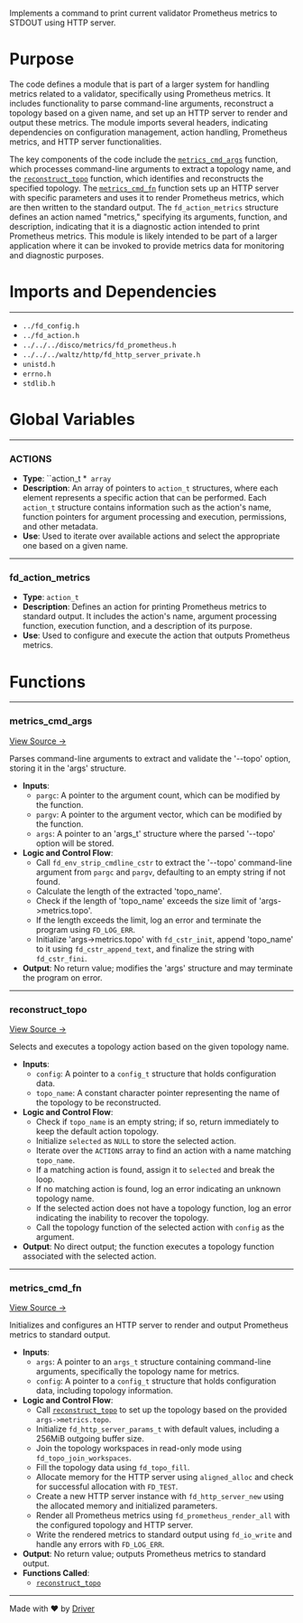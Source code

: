 <!--------------------------------------------------------------------------------->
<!-- IMPORTANT: This file is auto-generated by Driver (https://driver.ai). -------->
<!-- Manual edits may be overwritten on future commits. --------------------------->
<!--------------------------------------------------------------------------------->

Implements a command to print current validator Prometheus metrics to STDOUT using HTTP server.

# Purpose
The code defines a module that is part of a larger system for handling metrics related to a validator, specifically using Prometheus metrics. It includes functionality to parse command-line arguments, reconstruct a topology based on a given name, and set up an HTTP server to render and output these metrics. The module imports several headers, indicating dependencies on configuration management, action handling, Prometheus metrics, and HTTP server functionalities.

The key components of the code include the [`metrics_cmd_args`](<#metrics_cmd_args>) function, which processes command-line arguments to extract a topology name, and the [`reconstruct_topo`](<#reconstruct_topo>) function, which identifies and reconstructs the specified topology. The [`metrics_cmd_fn`](<#metrics_cmd_fn>) function sets up an HTTP server with specific parameters and uses it to render Prometheus metrics, which are then written to the standard output. The `fd_action_metrics` structure defines an action named "metrics," specifying its arguments, function, and description, indicating that it is a diagnostic action intended to print Prometheus metrics. This module is likely intended to be part of a larger application where it can be invoked to provide metrics data for monitoring and diagnostic purposes.
# Imports and Dependencies

---
- `../fd_config.h`
- `../fd_action.h`
- `../../../disco/metrics/fd_prometheus.h`
- `../../../waltz/http/fd_http_server_private.h`
- `unistd.h`
- `errno.h`
- `stdlib.h`


# Global Variables

---
### ACTIONS
- **Type**: ``action_t *` array`
- **Description**: An array of pointers to `action_t` structures, where each element represents a specific action that can be performed. Each `action_t` structure contains information such as the action's name, function pointers for argument processing and execution, permissions, and other metadata.
- **Use**: Used to iterate over available actions and select the appropriate one based on a given name.


---
### fd\_action\_metrics
- **Type**: ``action_t``
- **Description**: Defines an action for printing Prometheus metrics to standard output. It includes the action's name, argument processing function, execution function, and a description of its purpose.
- **Use**: Used to configure and execute the action that outputs Prometheus metrics.


# Functions

---
### metrics\_cmd\_args<!-- {{#callable:metrics_cmd_args}} -->
[View Source →](<../../../../../../src/app/shared/commands/metrics.c#L13>)

Parses command-line arguments to extract and validate the '--topo' option, storing it in the 'args' structure.
- **Inputs**:
    - `pargc`: A pointer to the argument count, which can be modified by the function.
    - `pargv`: A pointer to the argument vector, which can be modified by the function.
    - `args`: A pointer to an 'args_t' structure where the parsed '--topo' option will be stored.
- **Logic and Control Flow**:
    - Call `fd_env_strip_cmdline_cstr` to extract the '--topo' command-line argument from `pargc` and `pargv`, defaulting to an empty string if not found.
    - Calculate the length of the extracted 'topo_name'.
    - Check if the length of 'topo_name' exceeds the size limit of 'args->metrics.topo'.
    - If the length exceeds the limit, log an error and terminate the program using `FD_LOG_ERR`.
    - Initialize 'args->metrics.topo' with `fd_cstr_init`, append 'topo_name' to it using `fd_cstr_append_text`, and finalize the string with `fd_cstr_fini`.
- **Output**: No return value; modifies the 'args' structure and may terminate the program on error.


---
### reconstruct\_topo<!-- {{#callable:reconstruct_topo}} -->
[View Source →](<../../../../../../src/app/shared/commands/metrics.c#L24>)

Selects and executes a topology action based on the given topology name.
- **Inputs**:
    - `config`: A pointer to a `config_t` structure that holds configuration data.
    - `topo_name`: A constant character pointer representing the name of the topology to be reconstructed.
- **Logic and Control Flow**:
    - Check if `topo_name` is an empty string; if so, return immediately to keep the default action topology.
    - Initialize `selected` as `NULL` to store the selected action.
    - Iterate over the `ACTIONS` array to find an action with a name matching `topo_name`.
    - If a matching action is found, assign it to `selected` and break the loop.
    - If no matching action is found, log an error indicating an unknown topology name.
    - If the selected action does not have a topology function, log an error indicating the inability to recover the topology.
    - Call the topology function of the selected action with `config` as the argument.
- **Output**: No direct output; the function executes a topology function associated with the selected action.


---
### metrics\_cmd\_fn<!-- {{#callable:metrics_cmd_fn}} -->
[View Source →](<../../../../../../src/app/shared/commands/metrics.c#L44>)

Initializes and configures an HTTP server to render and output Prometheus metrics to standard output.
- **Inputs**:
    - `args`: A pointer to an `args_t` structure containing command-line arguments, specifically the topology name for metrics.
    - `config`: A pointer to a `config_t` structure that holds configuration data, including topology information.
- **Logic and Control Flow**:
    - Call [`reconstruct_topo`](<#reconstruct_topo>) to set up the topology based on the provided `args->metrics.topo`.
    - Initialize `fd_http_server_params_t` with default values, including a 256MiB outgoing buffer size.
    - Join the topology workspaces in read-only mode using `fd_topo_join_workspaces`.
    - Fill the topology data using `fd_topo_fill`.
    - Allocate memory for the HTTP server using `aligned_alloc` and check for successful allocation with `FD_TEST`.
    - Create a new HTTP server instance with `fd_http_server_new` using the allocated memory and initialized parameters.
    - Render all Prometheus metrics using `fd_prometheus_render_all` with the configured topology and HTTP server.
    - Write the rendered metrics to standard output using `fd_io_write` and handle any errors with `FD_LOG_ERR`.
- **Output**: No return value; outputs Prometheus metrics to standard output.
- **Functions Called**:
    - [`reconstruct_topo`](<#reconstruct_topo>)



---
Made with ❤️ by [Driver](https://www.driver.ai/)